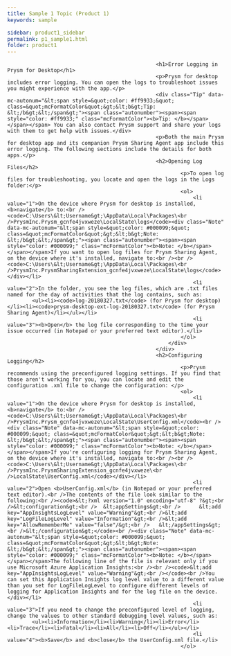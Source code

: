 ```yaml
---
title: Sample 1 Topic (Product 1)
keywords: sample

sidebar: product1_sidebar
permalink: p1_sample1.html
folder: product1
---
```

<html><body>
                                                           
                                                    <h1>Error Logging in Prysm for Desktop</h1>
                                                    <p>Prysm for desktop includes error logging. You can open the logs to troubleshoot issues you might experience with the app.</p>
                                                    <div class="Tip" data-mc-autonum="&lt;span style=&quot;color: #ff9933;&quot; class=&quot;mcFormatColor&quot;&gt;&lt;b&gt;Tip: &lt;/b&gt;&lt;/span&gt;"><span class="autonumber"><span><span style="color: #ff9933;" class="mcFormatColor"><b>Tip: </b></span></span></span> You can also contact Prysm support and share your logs with them to get help with issues.</div>
                                                    <p>Both the main Prysm for desktop app and its companion Prysm Sharing Agent app include this error logging. The following sections include the details for both apps.</p>
                                                    <h2>Opening Log Files</h2>
                                                            <p>To open log files for troubleshooting, you locate and open the logs in the Logs folder:</p>
                                                            <ol>
                                                                <li value="1">On the device where Prysm for desktop is installed, <b>navigate</b> to:<br /><code>C:\Users\&lt;Username&gt;\AppData\Local\Packages\<br />PrysmInc.Prysm_gcnfe4jvxweze\LocalState\logs</code><div class="Note" data-mc-autonum="&lt;span style=&quot;color: #000099;&quot; class=&quot;mcFormatColor&quot;&gt;&lt;b&gt;Note: &lt;/b&gt;&lt;/span&gt;"><span class="autonumber"><span><span style="color: #000099;" class="mcFormatColor"><b>Note: </b></span></span></span>If you want to open log files for Prysm Sharing Agent, on the device where it's installed, navigate to:<br /><br /><code>C:\Users\&lt;Username&gt;\AppData\Local\Packages\<br />PrysmInc.PrysmSharingExtension_gcnfe4jvxweze\LocalState\logs</code></div></li>
                                                                <li value="2">In the folder, you see the log files, which are .txt files named for the day of activities that the log contains, such as:
			<ul><li><code>log-20180327.txt</code> (for Prysm for desktop)</li><li><code>prysm-desktop-ext-log-20180327.txt</code> (for Prysm Sharing Agent)</li></ul></li>
                                                                <li value="3"><b>Open</b> the log file corresponding to the time your issue occurred (in Notepad or your preferred text editor).</li>
                                                            </ol>
                                                        </div>
                                                    </div>
                                                    <h2>Configuring Logging</h2>
                                                            <p>Prysm recommends using the preconfigured logging settings. If you find that those aren't working for you, you can locate and edit the configuration .xml file to change the configuration: </p>
                                                            <ol>
                                                                <li value="1">On the device where Prysm for desktop is installed, <b>navigate</b> to:<br /><code>C:\Users\&lt;Username&gt;\AppData\Local\Packages\<br />PrysmInc.Prysm_gcnfe4jvxweze\LocalState\UserConfig.xml</code><br /><div class="Note" data-mc-autonum="&lt;span style=&quot;color: #000099;&quot; class=&quot;mcFormatColor&quot;&gt;&lt;b&gt;Note: &lt;/b&gt;&lt;/span&gt;"><span class="autonumber"><span><span style="color: #000099;" class="mcFormatColor"><b>Note: </b></span></span></span>If you're configuring logging for Prysm Sharing Agent, on the device where it's installed, navigate to:<br /><br /><code>C:\Users\&lt;Username&gt;\AppData\Local\Packages\<br />PrysmInc.PrysmSharingExtension_gcnfe4jvxweze\<br />LocalState\UserConfig.xml</code></div></li>
                                                                <li value="2">Open <b>UserConfig.xml</b> (in Notepad or your preferred text editor).<br />The contents of the file look similar to the following:<br /><code>&lt;?xml version="1.0" encoding="utf-8" ?&gt;<br />&lt;configuration&gt;<br />  &lt;appSettings&gt;<br />      &lt;add key="AppInsightsLogLevel" value="Warning"&gt;<br />&lt;add key="LogFileLogLevel" value="Information"&gt;<br />&lt;add key="AllowRememberMe" value="false"/&gt;<br />   &lt;/appSettings&gt;<br />&lt;/configuration&gt;</code><br /><div class="Note" data-mc-autonum="&lt;span style=&quot;color: #000099;&quot; class=&quot;mcFormatColor&quot;&gt;&lt;b&gt;Note: &lt;/b&gt;&lt;/span&gt;"><span class="autonumber"><span><span style="color: #000099;" class="mcFormatColor"><b>Note: </b></span></span></span>The following line of the file is relevant only if you use Microsoft Azure Application Insights:<br /><br /><code>&lt;add key="AppInsightsLogLevel" value="Warning"&gt;<br /></code><br />You can set this Application Insights log level value to a different value than you set for LogFileLogLevel to configure different levels of logging for Application Insights and for the log file on the device.</div></li>
                                                                <li value="3">If you need to change the preconfigured level of logging, change the values to other standard debugging level values, such as:
			<ul><li>Information</li><li>Warning</li><li>Error</li><li>Trace</li><li>Fatal</li><li>All</li><li>Off</li></ul></li>
                                                                <li value="4"><b>Save</b> and <b>close</b> the UserConfig.xml file.</li>
                                                            </ol>

</body></html>
                                                        
 